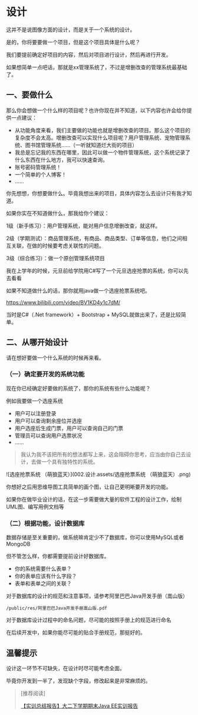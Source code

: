 # 设计

这并不是说图像方面的设计，而是关于一个系统的设计。

是的，你将要要做一个项目，但是这个项目具体是什么呢？

我们要提前确定好项目的内容，然后对项目进行设计，然后再进行开发。

如果想简单一点吧话，那就是xx管理系统了，不过是增删改查的管理系统最基础了。

## 一、要做什么

那么你会想做一个什么样的项目呢？也许你现在并不知道，以下内容也许会给你提供一点建议：

* 从功能角度来看，我们主要做的功能也就是增删改查的项目。那么这个项目的复杂度不会太高。增删改查可以实现什么项目呢？用户管理系统、宠物管理系统、图书馆管理系统……（一听就知道烂大街的项目）
* 我总是忘记我的东西在哪里，因此可以做一个物件管理系统，这个系统记录了什么东西在什么地方，我可以快速查询。
* 账号密码管理系统！
* 一个简单的个人博客！
* ……

你先想想，你想要做什么。毕竟我想出来的项目，具体内容怎么去设计只有我才知道。

如果你实在不知道做什么，那我给你个建议：

1级（新手练习）：用户管理系统，能对用户信息增删改查，就这样。

2级（学期测试）：商品管理系统，有商品、商品类型、订单等信息，他们之间相互关联，在做的时候要考虑关联性的问题。

3级（综合练习）：做一个原创管理系统项目



我在上学年的时候，元旦前给学院用C#写了一个元旦选座抢票的系统，你可以先去看看

如果不知道做什么的话，那你就用java做一个选座抢票系统吧。

https://www.bilibili.com/video/BV1KD4y1c7dM/

当时是C#（.Net framework）+ Bootstrap + MySQL就做出来了，还是比较简单。

## 二、从哪开始设计

请在想好要做一个什么系统的时候再来看。

### （一）确定要开发的系统功能

现在你已经确定好要做的系统了，那你的系统有些什么功能呢？

例如我要做一个选座系统

* 用户可以注册登录
* 用户可以查询剩余座位并选座
* 用户选座后生成门票，用户可以查询自己的门票
* 管理员可以查询用户选票状况
* ……

> 我认为我不该把所有的想法都写上来，这会阻碍你思考，应当由你自己去设计，去做一个具有独特性的系统。



![选座抢票系统 （萌狼蓝天）](002.设计.assets/选座抢票系统 （萌狼蓝天）.png)

你想好之后用思维导图工具简单的画个图，让自己更明晰要开发的功能。

如果你在做毕业设计的话，在这一步需要做大量的软件工程的设计工作，绘制UML图、编写用例文档等

### （二）根据功能，设计数据库

数据存储是至关重要的，做系统嘛肯定少不了数据库，你可以使用MySQL或者MongoDB

但不管怎么样，你都需要提前设计好数据库。

* 你的系统需要什么表单？
* 你的表单应该有什么字段？
* 表单和表单之间的关联？

对于数据库的设计的规范和注意事项，请参考阿里巴巴Java开发手册（嵩山版）

```pdf
/public/res/阿里巴巴Java开发手册嵩山版.pdf
```

对于数据库设计过程中的命名问题，尽可能的按照手册上的规范进行命名

在后续开发中，如果你能尽可能的贴合手册规范，那挺好的。

## 温馨提示

设计这一环节不可缺失，在设计时尽可能考虑全面。

毕竟你开发到一半了，发现缺个字段，修改起来是非常麻烦的。

> [推荐阅读]
>
>    [【实训总结报告】大二下学期期末Java EE实训报告 ](https://www.cnblogs.com/mllt/p/doc_20220707.html)